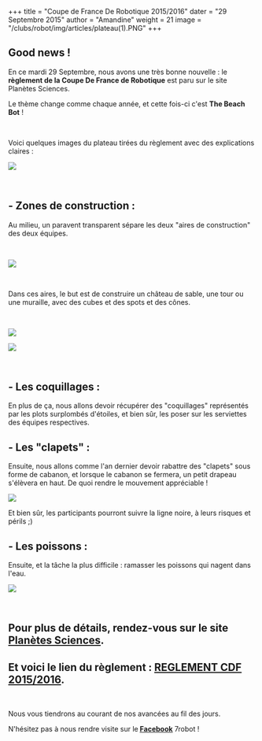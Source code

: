 +++
title = "Coupe de France De Robotique 2015/2016"
dater = "29 Septembre 2015"
author = "Amandine"
weight = 21
image = "/clubs/robot/img/articles/plateau(1).PNG"
+++

<h2>
	Good news !</h2>
<p>
	En ce mardi 29 Septembre, nous avons une tr&egrave;s bonne nouvelle : le <strong>r&egrave;glement de la Coupe De France de Robotique</strong> est paru sur le site Plan&egrave;tes Sciences.&nbsp;</p>
<p>
	Le th&egrave;me change comme chaque ann&eacute;e, et cette fois-ci c&#39;est <strong>The Beach Bot</strong> !&nbsp;</p>
<p>
	&nbsp;</p>
<p>
	Voici quelques images du plateau tir&eacute;es du r&egrave;glement avec des explications claires :</p>
<p>
	<img src="/clubs/robot/img/articles/plateau(1).PNG" /></p>
<p>
	&nbsp;</p>
<h2>
	- Zones de construction :</h2>
<p>
	Au milieu, un paravent transparent s&eacute;pare les deux &quot;aires de construction&quot; des deux &eacute;quipes.&nbsp;</p>
<p>
	&nbsp;</p>
<p>
	<img src="/clubs/robot/img/articles/plateau(2)(1).PNG" /></p>
<p>
	&nbsp;</p>
<p>
	Dans ces aires, le but est de construire un ch&acirc;teau de sable, une tour ou une muraille, avec des cubes et des spots et des c&ocirc;nes.&nbsp;</p>
<p>
	&nbsp;</p>
<p>
	<img src="/clubs/robot/img/articles/plateau(3).PNG" /></p>
<p>
	<img src="/clubs/robot/img/articles/plateau(4).PNG" /></p>
<p>
	&nbsp;</p>
<h2>
	- Les coquillages :</h2>
<p>
	En plus de &ccedil;a, nous allons devoir r&eacute;cup&eacute;rer des &quot;coquillages&quot; repr&eacute;sent&eacute;s par les plots surplomb&eacute;s d&#39;&eacute;toiles, et bien s&ucirc;r, les poser sur les serviettes des &eacute;quipes respectives.</p>
<h2>
	- Les &quot;clapets&quot; :</h2>
<p>
	Ensuite, nous allons comme l&#39;an dernier devoir rabattre des &quot;clapets&quot; sous forme de cabanon, et lorsque le cabanon se fermera, un petit drapeau s&#39;&eacute;l&egrave;vera en haut. De quoi rendre le mouvement appr&eacute;ciable !</p>
<p>
	<img src="/clubs/robot/img/articles/plateau(5).PNG" /></p>
<p>
	Et bien s&ucirc;r, les participants pourront suivre la ligne noire, &agrave; leurs risques et p&eacute;rils ;)</p>
<h2>
	- Les poissons :</h2>
<p>
	Ensuite, et la t&acirc;che la plus difficile : ramasser les poissons qui nagent dans l&#39;eau.&nbsp;</p>
<p>
	<img src="/clubs/robot/img/articles/plateau(6).PNG" /></p>
<p>
	&nbsp;</p>
<h2>
	Pour plus de d&eacute;tails, rendez-vous sur le site <u><a href="http://www.planete-sciences.org/robot/index.php?section=pages&amp;pageid=133">Plan&egrave;tes Sciences</a></u>.</h2>
<h2>
	Et voici le lien du r&egrave;glement : <u><a href="http://www.planete-sciences.org/robot/data/file/coupe/2016/C2016_Rules_FR.pdf">REGLEMENT CDF 2015/2016</a></u>.</h2>
<p>
	&nbsp;</p>
<p>
	Nous vous tiendrons au courant de nos avanc&eacute;es au fil des jours.</p>
<p>
	N&#39;h&eacute;sitez pas &agrave; nous rendre visite sur le<strong> <u><a href="https://www.facebook.com/7Robot?ref=hl">Facebook</a></u></strong> 7robot !&nbsp;</p>
